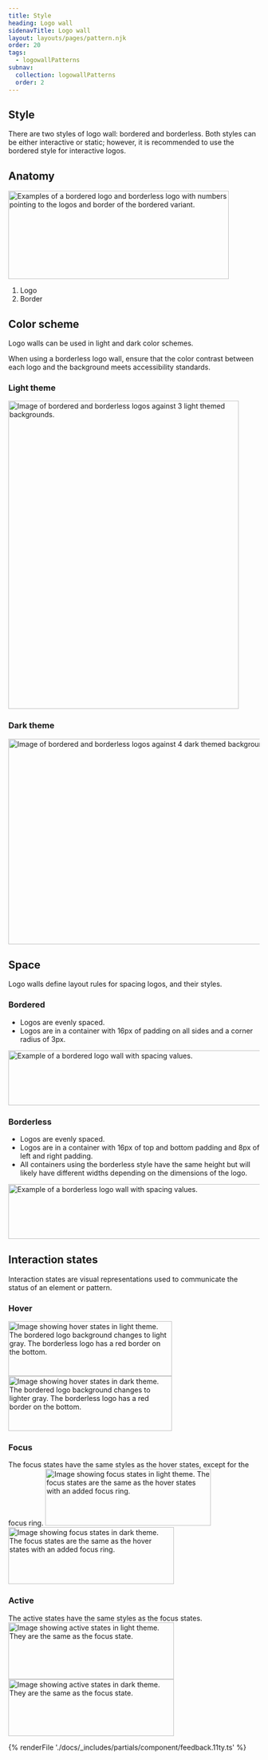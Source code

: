 ```yaml
---
title: Style
heading: Logo wall
sidenavTitle: Logo wall
layout: layouts/pages/pattern.njk
order: 20
tags:
  - logowallPatterns
subnav:
  collection: logowallPatterns
  order: 2
---
```


## Style

There are two styles of logo wall: bordered and borderless. Both styles can be either interactive or static; however, it is recommended to use the bordered style for interactive logos.

## Anatomy

<uxdot-example width-adjustment="442px">
  <img src="../style-anatomy.svg"
      alt="Examples of a bordered logo and borderless logo with numbers pointing to the logos and border of the bordered variant."
      width="442"
      height="177">
</uxdot-example>

1. Logo
2. Border

## Color scheme
<a id="theme"></a>

Logo walls can be used in light and dark color schemes.

<rh-alert state="warning">
  When using a borderless logo wall, ensure that the color contrast between each logo and the background meets accessibility standards.
</rh-alert>

### Light theme

<uxdot-example width-adjustment="462px">
  <img src="../style-theme-light.svg"
      alt="Image of bordered and borderless logos against 3 light themed backgrounds."
      width="462"
      height="618">
</uxdot-example>

### Dark theme

<uxdot-example width-adjustment="924px">
  <img src="../style-theme-dark.svg"
      alt="Image of bordered and borderless logos against 4 dark themed backgrounds."
      width="924"
      height="412">
</uxdot-example>

## Space

Logo walls define layout rules for spacing logos, and their styles.

### Bordered
 - Logos are evenly spaced.
 - Logos are in a container with 16px of padding on all sides and a corner radius of 3px.

<uxdot-example width-adjustment="1010px">
  <img src="../style-space-group-bordered.avif"
      alt="Example of a bordered logo wall with spacing values."
      width="1120"
      height="110">
</uxdot-example>

### Borderless
 - Logos are evenly spaced.
 - Logos are in a container with 16px of top and bottom padding and 8px of left and right padding.
 - All containers using the borderless style have the same height but will likely have different widths depending on the dimensions of the logo.

<uxdot-example width-adjustment="1113px">
  <img src="../style-space-group-borderless.avif"
      alt="Example of a borderless logo wall with spacing values."
      width="1113"
      height="110">
</uxdot-example>

## Interaction states

Interaction states are visual representations used to communicate the status of an element or pattern.

### Hover

<uxdot-example width-adjustment="328px">
  <img src="../style-states-hover-light.svg"
      alt="Image showing hover states in light theme. The bordered logo background changes to light gray. The borderless logo has a red border on the bottom."
      width="328"
      height="110">
</uxdot-example>

<uxdot-example width-adjustment="328px">
  <img src="../style-states-hover-dark.svg"
      alt="Image showing hover states in dark theme. The bordered logo background changes to lighter gray. The borderless logo has a red border on the bottom."
      width="328"
      height="110">
</uxdot-example>

### Focus

<rh-alert state="info">
  The focus states have the same styles as the hover states, except for the focus ring.
</rh-alert>

<uxdot-example width-adjustment="332px">
  <img src="../style-states-focus-light.svg"
      alt="Image showing focus states in light theme. The focus states are the same as the hover states with an added focus ring."
      width="332"
      height="114">
</uxdot-example>

<uxdot-example width-adjustment="332px">
  <img src="../style-states-focus-dark.svg"
      alt="Image showing focus states in dark theme. The focus states are the same as the hover states with an added focus ring."
      width="332"
      height="114">
</uxdot-example>

### Active

<rh-alert state="info">
  The active states have the same styles as the focus states.
</rh-alert>

<uxdot-example width-adjustment="332x">
  <img src="../style-states-focus-light.svg"
      alt="Image showing active states in light theme. They are the same as the focus state."
      width="332"
      height="114">
</uxdot-example>

<uxdot-example width-adjustment="332px">
  <img src="../style-states-focus-dark.svg"
      alt="Image showing active states in dark theme. They are the same as the focus state."
      width="332"
      height="114">
</uxdot-example>

{% renderFile './docs/_includes/partials/component/feedback.11ty.ts' %}
